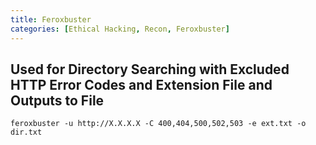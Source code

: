 ```yaml
---
title: Feroxbuster
categories: [Ethical Hacking, Recon, Feroxbuster]
---
```


## Used for Directory Searching with Excluded HTTP Error Codes and Extension File and Outputs to File

```shell
feroxbuster -u http://X.X.X.X -C 400,404,500,502,503 -e ext.txt -o dir.txt
```
